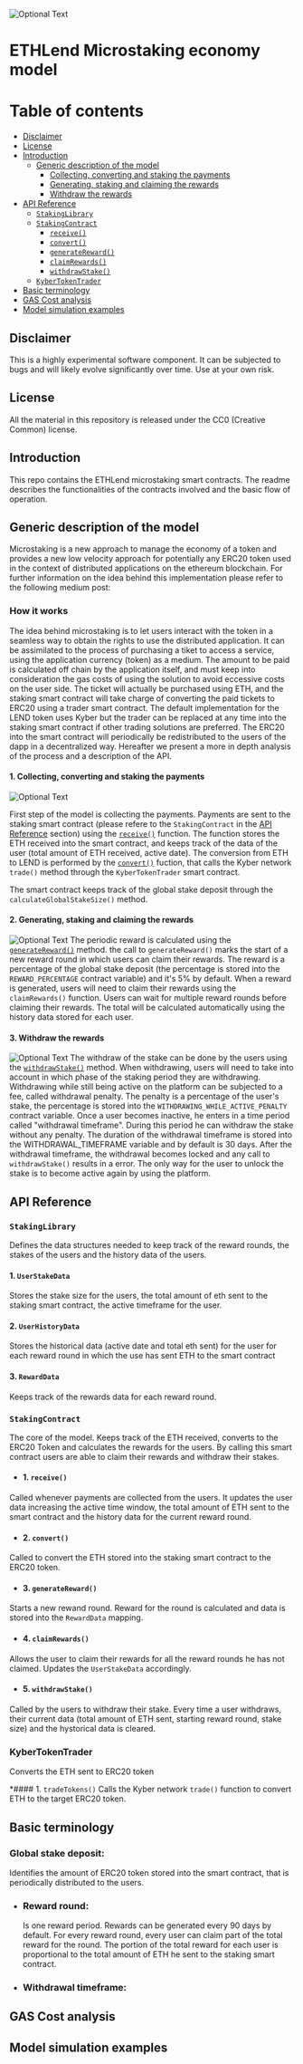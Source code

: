 ![Optional Text](../master/assets/header.png)
# ETHLend Microstaking economy model


Table of contents
=================

<!--ts-->
   * [Disclaimer](#disclaimer)
   * [License](#license)
   * [Introduction](#introduction)
      * [Generic description of the model](#generic-description-of-the-model)
          * [Collecting, converting and staking the payments](#1-collecting-converting-and-staking-the-payments)
          * [Generating, staking and claiming the rewards](#2-generating-staking-and-claiming-the-rewards)
          * [Withdraw the rewards](#3-withdraw-the-rewards)
   * [API Reference](#api-reference)
      * [`StakingLibrary`](#stakinglibrary)
      * [`StakingContract`](#stakingcontract)
        * [`receive()`](#receive)
        * [`convert()`](#convert)
        * [`generateReward()`](#generatereward)
        * [`claimRewards()`](#claimrewards)
        * [`withdrawStake()`](#withdrawstake)
      * [`KyberTokenTrader`](#kybertokentrader)
   * [Basic terminology](#basic-terminology)
   * [GAS Cost analysis](#gas-cost-analysis)
   * [Model simulation examples](#model-simulation-examples)
   
   
<!--te-->


## Disclaimer
This is a highly experimental software component. It can be subjected to bugs and will likely evolve significantly over time. Use at your own risk.

## License
All the material in this repository is released under the CC0 (Creative Common) license. 

## Introduction

This repo contains the ETHLend microstaking smart contracts. The readme  describes the functionalities of the contracts involved and the basic flow of operation.

## Generic description of the model

Microstaking is a new approach to manage the economy of a token and provides a new low velocity approach for potentially any ERC20 token used in the context of distributed applications on the ethereum blockchain. For further information on the idea behind this implementation please refer to the following medium post: <link to the post here>

### How it works

The idea behind microstaking is to let users interact with the token in a seamless way to obtain the rights to use the distributed application. It can be assimilated to the process of purchasing a tiket to access a service, using the application currency (token) as a medium. The amount to be paid is calculated off chain by the application itself, and must keep into consideration the gas costs of using the solution to avoid eccessive costs on the user side. The ticket will actually be purchased using ETH, and the staking smart contract will take charge of converting the paid tickets to ERC20 using a trader smart contract. The default implementation for the LEND token uses Kyber but the trader can be replaced at any time into the staking smart contract if other trading solutions are preferred.
The ERC20 into the smart contract will periodically be redistributed to the users of the dapp in a decentralized way. Hereafter we present a more in depth analysis of the process and a description of the API.

#### 1. Collecting, converting and staking the payments

![Optional Text](../master/assets/collection.png)

First step of the model is collecting the payments. Payments are sent to the staking smart contract (please refere to the `StakingContract` in the [API Reference](#api-reference) section) using the [`receive()`](#receive) function. The function stores the ETH received into the smart contract, and keeps track of the data of the user (total amount of ETH received, active date).
The conversion from ETH to LEND is performed by the [`convert()`](#convert) fuction, that calls the Kyber network `trade()` method through the `KyberTokenTrader` smart contract.

The smart contract keeps track of the global stake deposit through the `calculateGlobalStakeSize()` method.

#### 2. Generating, staking and claiming the rewards

![Optional Text](../master/assets/rewards.png)
The periodic reward is calculated using the [`generateReward()`](#generatereward) method. the call to `generateReward()` marks the start of a new reward round in which users can claim their rewards.  The reward is a percentage of the global stake deposit (the percentage is stored into the `REWARD_PERCENTAGE` contract variable) and it's 5% by default. When a reward is generated, users will need to claim their rewards using the  `claimRewards()` function. Users can wait for multiple reward rounds before claiming their rewards. The total will be calculated automatically using the history data stored for each user.


#### 3. Withdraw the rewards

![Optional Text](../master/assets/withdraw.png)
The withdraw of the stake can be done by the users using the [`withdrawStake()`](#withdrawstake) method. When withdrawing, users will need to take into account in which phase of the staking period they are withdrawing. Withdrawing while still being active on the platform can be subjected to a fee, called withdrawal penalty. The penalty is a percentage of the user's stake, the percentage is stored into the `WITHDRAWING_WHILE_ACTIVE_PENALTY` contract variable. Once a user becomes inactive, he enters in a time period called "withdrawal timeframe". During this period he can withdraw the stake without any penalty. The duration of the withdrawal timeframe is stored into the WITHDRAWAL_TIMEFRAME variable and by default is 30 days. After the withdrawal timeframe, the withdrawal becomes locked and any call to `withdrawStake()` results in a error. The only way for the user to unlock the stake is to become active again by using the platform.

## API Reference

### `StakingLibrary`

Defines the data structures needed to keep track of the reward rounds, the stakes of the users and the history data of the users.

#### 1. `UserStakeData`
Stores the stake size for the users, the total amount of eth sent to the staking smart contract, the active timeframe for the user.  

#### 2. `UserHistoryData`
Stores the historical data (active date and total eth sent) for the user for each reward round in which the use has sent ETH to the smart contract

#### 3. `RewardData`
Keeps track of the rewards data for each reward round.

### `StakingContract`

The core of the model. Keeps track of the ETH received, converts to the ERC20 Token and calculates the rewards for the users. By calling this smart contract users are able to claim their rewards and withdraw their stakes.

 * #### 1. `receive()`
  Called whenever payments are collected from the users. It updates the user data increasing the active time window, the total amount of   ETH sent to the smart contract and the history data for the current reward round.

 * #### 2. `convert()`
  Called to convert the ETH stored into the staking smart contract to the ERC20 token.

 * #### 3. `generateReward()`
  Starts a new rewand round. Reward for the round is calculated and data is stored into the `RewardData` mapping.

 * #### 4. `claimRewards()`
  Allows the user to claim their rewards for all the reward rounds he has not claimed. Updates the `UserStakeData` accordingly.

 * #### 5. `withdrawStake()`
  Called by the users to withdraw their stake. Every time a user withdraws, their current data (total amount of ETH sent, starting         reward round, stake size) and the hystorical data is cleared.

### KyberTokenTrader

Converts the ETH sent to ERC20 token

 *#### 1. `tradeTokens()`
 Calls the Kyber network `trade()` function to convert ETH to the target ERC20 token.

## Basic terminology

### Global stake deposit:
Identifies the amount of ERC20 token stored into the smart contract, that is periodically distributed to the users.

* ### Reward round:
  Is one reward period. Rewards can be generated every 90 days by default. For every reward round, every user can claim part of the total reward for the round. The portion of the total reward for each user is proportional to the total amount of ETH he sent to the staking smart contract.

* ### Withdrawal timeframe:


## GAS Cost analysis

## Model simulation examples

